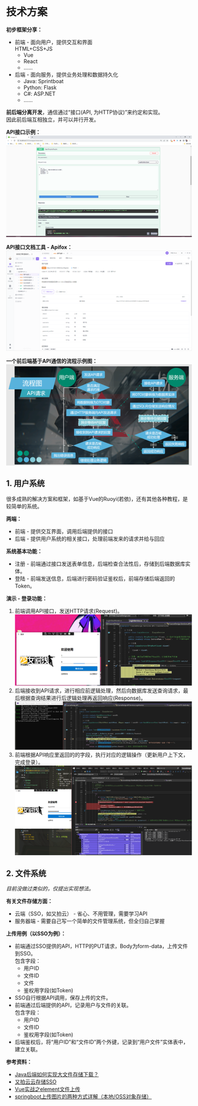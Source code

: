 # 技术方案

**初步框架分享：**

* 前端 - 面向用户，提供交互和界面  
  HTML+CSS+JS
  * Vue
  * React
  * ……
* 后端 - 面向服务，提供业务处理和数据持久化
  * Java: Sprintboat
  * Python: Flask
  * C#: ASP.NET
  * ……

**前后端分离开发**，通信通过“接口(API, 为HTTP协议)”来约定和实现。  
因此前后端互相独立，并可以并行开发。

**API接口示例：**  
![图 5](images/%E6%8A%80%E6%9C%AF%E6%96%B9%E6%A1%88--02-06_16-55-54.png)

**API接口文档工具 - Apifox：**  
![图 6](images/%E6%8A%80%E6%9C%AF%E6%96%B9%E6%A1%88--02-06_17-44-53.png)

**一个前后端基于API通信的流程示例图：**  
![图 7](images/%E6%8A%80%E6%9C%AF%E6%96%B9%E6%A1%88--02-06_17-55-00.png)  

## 1. 用户系统

很多成熟的解决方案和框架，如基于Vue的Ruoyi(若依)，还有其他各种教程，是较简单的系统。

**两端：**

* 前端 - 提供交互界面，调用后端提供的接口
* 后端 - 提供用户系统的相关接口，处理前端发来的请求并给与回应

**系统基本功能：**

* 注册 - 前端通过接口发送表单信息，后端检查合法性后，存储到后端数据库实体。
* 登陆 - 前端发送信息，后端进行密码验证鉴权后，前端存储后端返回的Token。

**演示 - 登录功能：**

1. 前端调用API接口，发送HTTP请求(Request)。  
   ![图 2](images/%E6%8A%80%E6%9C%AF%E6%96%B9%E6%A1%88--02-06_16-29-36.png)  
2. 后端接收到API请求，进行相应前逻辑处理，然后向数据库发送查询请求，最后根据查询结果进行后逻辑处理再返回响应(Response)。  
   ![图 3](images/%E6%8A%80%E6%9C%AF%E6%96%B9%E6%A1%88--02-06_16-33-51.png)  
3. 前端根据API响应里返回的的字段，执行对应的逻辑操作（更新用户上下文，完成登录）。  
   ![图 4](images/%E6%8A%80%E6%9C%AF%E6%96%B9%E6%A1%88--02-06_16-39-45.png)  

## 2. 文件系统

*目前没做过类似的，仅提出实现想法。*

**有关文件存储方面：**

* 云端（SSO，如又拍云） - 省心、不用管理，需要学习API
* 服务器端 - 需要自己写一个简单的文件管理系统，但全归自己掌握

**上传用例（以SSO为例）：**

* 前端通过SSO提供的API，HTTP的PUT请求，Body为form-data，上传文件到SSO。  
  包含字段：
  * 用户ID
  * 文件ID
  * 文件
  * 鉴权用字段(如Token)
* SSO自行根据API调用，保存上传的文件。
* 前端通过后端提供的API，记录用户与文件的关联。  
  包含字段：
  * 用户ID
  * 文件ID
  * 鉴权用字段(如Token)
* 后端鉴权后，将“用户ID”和“文件ID”两个外键，记录到“用户文件”实体表中，建立关联。

**参考资料：**

* [Java后端如何实现大文件存储下载？](https://www.zhihu.com/question/335379561)
* [又拍云云存储SSO](https://console.upyun.com/dashboard/)
* [Vue实战之element文件上传](https://www.bilibili.com/video/BV1t3411T7ND/?spm_id_from=333.1007.top_right_bar_window_history.content.click&vd_source=34194f208ea9386c6e259d71f1b2ab65)
* [springboot上传图片的两种方式详解（本地/OSS对象存储）](https://www.bilibili.com/video/BV1TK411Z7ad/?spm_id_from=333.788.recommend_more_video.-1&vd_source=34194f208ea9386c6e259d71f1b2ab65)
